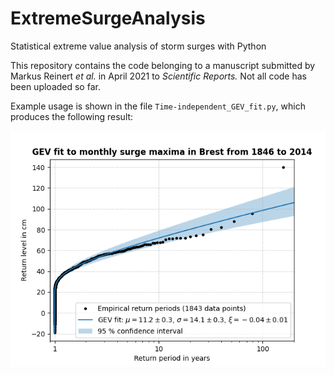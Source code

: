 # ExtremeSurgeAnalysis
Statistical extreme value analysis of storm surges with Python

This repository contains the code belonging to a manuscript submitted by
Markus Reinert *et al.* in April 2021 to *Scientific Reports.*  Not all
code has been uploaded so far.

Example usage is shown in the file `Time-independent_GEV_fit.py`, which
produces the following result:

![Figure showing a time-independent GEV fit](results/GEV_fit_Brest.png)
